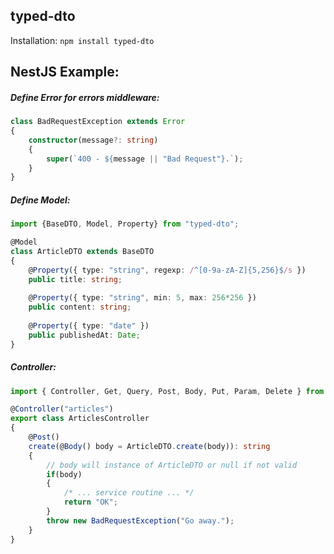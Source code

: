 ## typed-dto

Installation: `npm install typed-dto`

## NestJS Example:

##### Define Error for errors middleware:
```typescript
class BadRequestException extends Error
{
    constructor(message?: string)
    {
        super(`400 - ${message || "Bad Request"}.`);
    }
}
```

##### Define Model:
```typescript
import {BaseDTO, Model, Property} from "typed-dto";

@Model
class ArticleDTO extends BaseDTO
{
    @Property({ type: "string", regexp: /^[0-9a-zA-Z]{5,256}$/s })
    public title: string;
    
    @Property({ type: "string", min: 5, max: 256*256 })
    public content: string;
    
    @Property({ type: "date" })
    public publishedAt: Date;
}
```


##### Controller:
```typescript
import { Controller, Get, Query, Post, Body, Put, Param, Delete } from '@nestjs/common';

@Controller("articles")
export class ArticlesController
{
    @Post()
    create(@Body() body = ArticleDTO.create(body)): string
    {
        // body will instance of ArticleDTO or null if not valid
        if(body)
        {
            /* ... service routine ... */
            return "OK";
        }
        throw new BadRequestException("Go away.");
    }
}
```
